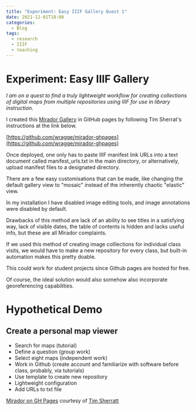 ```yaml
---
title: "Experiment: Easy IIIF Gallery Quest 1"
date: 2021-12-01T18:00
categories:
  - Blog
tags:
  - research
  - IIIF
  - teaching
---
```

# Experiment: Easy IIIF Gallery
*I am on a quest to find a truly lightweight workflow for creating collections of digital maps from multiple repositories using IIIF for use in library instruction.*

I created this [Mirador Gallery](https://kristinallarsen.github.io/mirador-git-gallery/) in GitHub pages by following Tim Sherrat's instructions at the link below.

[https://github.com/wragge/mirador-ghpages](https://github.com/wragge/mirador-ghpages)

Once deployed, one only has to paste IIIF manifest link URLs into a text document called manifest_urls.txt in the main directory, or alternatively, upload manifest files to a designated directory. 

There are a few easy customisations that can be made, like changing the default gallery view to "mosaic" instead of the inherently chaotic "elastic" view. 

In my installation I have disabled image editing tools, and image annotations were disabled by default. 

Drawbacks of this method are lack of an ability to see titles in a satisfying way, lack of visible dates, the table of contents is hidden and lacks useful info, but these are all Mirador complaints. 

If we used this method of creating image colllections for individual class visits, we would have to make a new repository for every class, but built-in automation makes this pretty doable.

This could work for student projects since Github pages are hosted for free. 

Of course, the ideal solution would also somehow also incorporate georeferencing capabilities. 

# Hypothetical Demo
## Create a personal map viewer
- Search for maps (tutorial)
- Define a question (group work)
- Select eight maps (independent work)
- Work in Github (create account and familiarize with software before class, probably, via tutorials)
- Use template to create new repository
- Lightweight configuration
- Add URLs to txt file

[Mirador on GH Pages](https://github.com/wragge/mirador-ghpages) courtesy of [Tim Sherratt](https://timsherratt.au/) 
